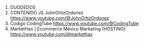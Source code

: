 1. DUODEDOS
2. CONTENIDO JS     JohnOrtizOrdonez                  https://www.youtube.com/@JohnOrtizOrdonez
3. Codigo           CodingTube                        https://www.youtube.com/@CodingTube
4. MarketHax | Ecommerce México   Marketing (HOSTING) https://www.youtube.com/@markethax  
